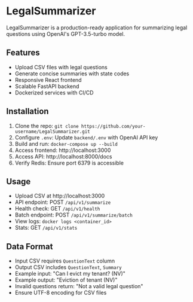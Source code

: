 # LegalSummarizer

LegalSummarizer is a production-ready application for summarizing legal questions using OpenAI's GPT-3.5-turbo model.

## Features
- Upload CSV files with legal questions
- Generate concise summaries with state codes
- Responsive React frontend
- Scalable FastAPI backend
- Dockerized services with CI/CD

## Installation
1. Clone the repo: `git clone https://github.com/your-username/LegalSummarizer.git`
2. Configure `.env`: Update `backend/.env` with OpenAI API key
3. Build and run: `docker-compose up --build`
4. Access frontend: http://localhost:3000
5. Access API: http://localhost:8000/docs
6. Verify Redis: Ensure port 6379 is accessible

## Usage
- Upload CSV at http://localhost:3000
- API endpoint: POST `/api/v1/summarize`
- Health check: GET `/api/v1/health`
- Batch endpoint: POST `/api/v1/summarize/batch`
- View logs: `docker logs <container_id>`
- Stats: GET `/api/v1/stats`

## Data Format
- Input CSV requires `QuestionText` column
- Output CSV includes `QuestionText`, `Summary`
- Example input: "Can I evict my tenant? (NV)"
- Example output: "Eviction of tenant (NV)"
- Invalid questions return: "Not a valid legal question"
- Ensure UTF-8 encoding for CSV files
